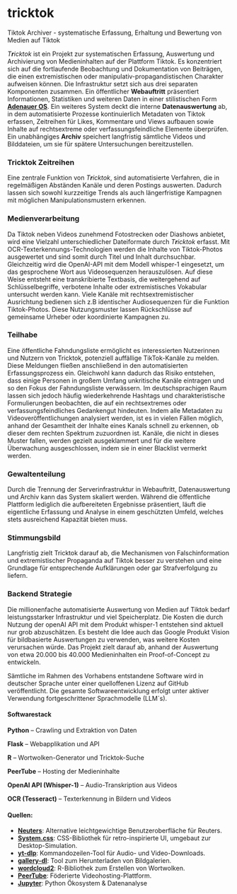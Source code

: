# tricktok
Tiktok Archiver   - systematische Erfassung, Erhaltung und Bewertung von Medien auf Tiktok


*T**r**icktok* ist ein Projekt zur systematischen Erfassung, Auswertung und Archivierung von Medieninhalten auf der Plattform Tiktok. Es konzentriert sich auf die fortlaufende Beobachtung und Dokumentation von Beiträgen, die einen extremistischen oder manipulativ-propagandistischen Charakter aufweisen können. Die Infrastruktur setzt sich aus drei separaten Komponenten zusammen. Ein öffentlicher **Webauftritt** präsentiert Informationen, Statistiken und weiteren Daten in einer stilistischen Form **[Adenauer OS](https://tricktok.afd-verbot.de)**. Ein weiteres System deckt die interne **Datenauswertung** ab, in dem automatisierte Prozesse kontinuierlich Metadaten von Tiktok erfassen, Zeitreihen für Likes, Kommentare und Views aufbauen sowie Inhalte auf rechtsextreme oder verfassungsfeindliche Elemente überprüfen. Ein unabhängiges **Archiv** speichert langfristig sämtliche Videos und Bilddateien, um sie für spätere Untersuchungen bereitzustellen.

### Tricktok Zeitreihen

Eine zentrale Funktion von *T**r**icktok*, sind automatisierte Verfahren, die in regelmäßigen Abständen Kanäle und deren Postings auswerten. Dadurch lassen sich sowohl kurzzeitige Trends als auch längerfristige Kampagnen mit möglichen Manipulationsmustern erkennen. 

### Medienverarbeitung

Da Tiktok neben Videos zunehmend Fotostrecken oder Diashows anbietet, wird eine Vielzahl unterschiedlicher Dateiformate durch *T**r**icktok* erfasst. Mit OCR-Texterkennungs-Technologien werden die Inhalte von Tiktok-Photos ausgewertet und sind somit durch Titel und Inhalt durchsuchbar. Gleichzeitig wird die OpenAI-API mit dem Modell whisper-1 eingesetzt, um das gesprochene Wort aus Videosequenzen herauszulösen. Auf diese Weise entsteht eine transkribierte Textbasis, die weitergehend auf Schlüsselbegriffe, verbotene Inhalte oder extremistisches Vokabular untersucht werden kann. Viele Kanäle mit rechtsextremistischer Ausrichtung bedienen sich z.B identischer Audiosequenzen für die Funktion Tiktok-Photos. Diese Nutzungsmuster lassen Rückschlüsse auf gemeinsame Urheber oder koordinierte Kampagnen zu.

### Teilhabe

Eine öffentliche Fahndungsliste ermöglicht es interessierten Nutzerinnen und Nutzern von Tricktok, potenziell auffällige TikTok-Kanäle zu melden. Diese Meldungen fließen anschließend in den automatisierten Erfassungsprozess ein. Gleichwohl kann dadurch das Risiko entstehen, dass einige Personen in großem Umfang unkritische Kanäle eintragen und so den Fokus der Fahndungsliste verwässern.
Im deutschsprachigen Raum lassen sich jedoch häufig wiederkehrende Hashtags und charakteristische Formulierungen beobachten, die auf ein rechtsextremes oder verfassungsfeindliches Gedankengut hindeuten. Indem alle Metadaten zu Videoveröffentlichungen analysiert werden, ist es in vielen Fällen möglich, anhand der Gesamtheit der Inhalte eines Kanals schnell zu erkennen, ob dieser dem rechten Spektrum zuzuordnen ist. Kanäle, die nicht in dieses Muster fallen, werden gezielt ausgeklammert und für die weitere Überwachung ausgeschlossen, indem sie in einer Blacklist vermerkt werden.


### Gewaltenteilung

Durch die Trennung der Serverinfrastruktur in Webauftritt, Datenauswertung und Archiv kann das System skaliert werden. Während die öffentliche Plattform lediglich die aufbereiteten Ergebnisse präsentiert, läuft die eigentliche Erfassung und Analyse in einem geschützten Umfeld, welches stets ausreichend Kapazität bieten muss.

### Stimmungsbild

Langfristig zielt Tricktok darauf ab, die Mechanismen von Falschinformation und extremistischer Propaganda auf Tiktok besser zu verstehen und eine Grundlage für entsprechende Aufklärungen oder gar Strafverfolgung zu liefern.


### Backend Strategie

Die millionenfache automatisierte Auswertung von Medien auf Tiktok bedarf leistungsstarker Infrastruktur und viel Speicherplatz. Die Kosten die durch Nutzung der openAI API mit dem Produkt whisper-1 entstehen sind aktuell nur grob abzuschätzen. Es besteht die Idee auch das Google Produkt Vision für bildbasierte Auswertungen zu verwenden, was weitere Kosten verursachen würde. Das Projekt zielt darauf ab, anhand der Auswertung von etwa 20.000 bis 40.000 Medieninhalten ein Proof-of-Concept zu entwickeln.



Sämtliche im Rahmen des Vorhabens entstandene Software wird in deutscher Sprache unter einer quelloffenen Lizenz auf GitHub veröffentlicht.
Die gesamte Softwareentwicklung erfolgt unter aktiver Verwendung fortgeschrittener Sprachmodelle (LLM´s). 


#### Softwarestack

 **Python** – Crawling und Extraktion von Daten  
 
 **Flask** – Webapplikation und API  
 
 **R** – Wortwolken-Generator und Tricktok-Suche  
 
 **PeerTube** – Hosting der Medieninhalte  
 
 **OpenAI API (Whisper-1)** – Audio-Transkription aus Videos  
 
 **OCR (Tesseract)** – Texterkennung in Bildern und Videos


#### Quellen:

- **[Neuters](https://neuters.de/about)**: Alternative leichtgewichtige Benutzeroberfläche für Reuters.
- **[System.css](https://sakofchit.github.io/system.css/)**: CSS-Bibliothek für retro-inspirierte UI, umgebaut zur Desktop-Simulation.
- **[yt-dlp](https://github.com/yt-dlp/yt-dlp)**: Kommandozeilen-Tool für Audio- und Video-Downloads.
- **[gallery-dl](https://github.com/mikf/gallery-dl)**: Tool zum Herunterladen von Bildgalerien.
- **[wordcloud2](https://r-graph-gallery.com/196-the-wordcloud2-library.html)**: R-Bibliothek zum Erstellen von Wortwolken.
- **[PeerTube](https://github.com/Chocobozzz/PeerTube)**: Föderierte Videohosting-Plattform.
- **[Jupyter](https://github.com/jupyter)**: Python Ökosystem & Datenanalyse
